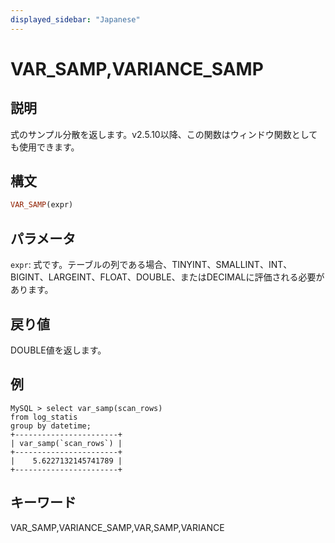 ```yaml
---
displayed_sidebar: "Japanese"
---
```


# VAR_SAMP,VARIANCE_SAMP

## 説明

式のサンプル分散を返します。v2.5.10以降、この関数はウィンドウ関数としても使用できます。

## 構文

```Haskell
VAR_SAMP(expr)
```

## パラメータ

`expr`: 式です。テーブルの列である場合、TINYINT、SMALLINT、INT、BIGINT、LARGEINT、FLOAT、DOUBLE、またはDECIMALに評価される必要があります。

## 戻り値

DOUBLE値を返します。

## 例

```plaintext
MySQL > select var_samp(scan_rows)
from log_statis
group by datetime;
+-----------------------+
| var_samp(`scan_rows`) |
+-----------------------+
|    5.6227132145741789 |
+-----------------------+
```

## キーワード

VAR_SAMP,VARIANCE_SAMP,VAR,SAMP,VARIANCE
